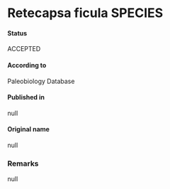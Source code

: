 Retecapsa ficula SPECIES
=======

#### Status
ACCEPTED

#### According to
Paleobiology Database

#### Published in
null

#### Original name
null

### Remarks
null